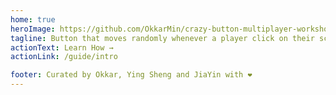 ```yaml
---
home: true
heroImage: https://github.com/OkkarMin/crazy-button-multiplayer-workshop/blob/master/static/end_product.gif?raw=true
tagline: Button that moves randomly whenever a player click on their screen
actionText: Learn How →
actionLink: /guide/intro

footer: Curated by Okkar, Ying Sheng and JiaYin with ❤️
---
```

